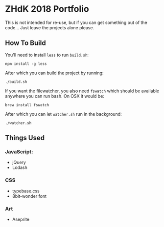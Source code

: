 # ZHdK 2018 Portfolio

This is not intended for re-use, but if you can get something out of the code... Just leave the projects alone please.

## How To Build

You'll need to install `less` to run `build.sh`:

```
npm install -g less
```

After which you can build the project by running:

```
./build.sh
```

If you want the filewatcher, you also need `fswatch` which should be available anywhere you can run bash. On OSX it would be:

```
brew install fswatch
```

After which you can let `watcher.sh` run in the background:

```
./watcher.sh
```

## Things Used

### JavaScript:
- jQuery
- Lodash

### CSS
- typebase.css
- 8bit-wonder font

### Art
- Aseprite
